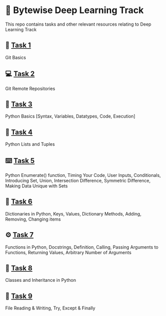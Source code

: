 # :rocket: Bytewise Deep Learning Track 

This repo contains tasks and other relevant resources relating to Deep Learning Track

## :memo: [Task 1](https://github.com/afk-Legacy/Deep-Learning-BWF-Abdul-Rahman/tree/main/Task-1-Git-Basics)
Git Basics

## :computer: [Task 2](https://github.com/afk-Legacy/Deep-Learning-BWF-Abdul-Rahman/tree/main/Task-2-Git-Remote-Repos)
Git Remote Repositories 

## :snake: [Task 3](https://github.com/afk-Legacy/Deep-Learning-BWF-Abdul-Rahman/tree/main/Task-3-Python-Basics-Syntax-Variables-Datatypes-Code-Execution)
Python Basics [Syntax, Variables, Datatypes, Code, Execution]

## :bookmark_tabs: [Task 4](https://github.com/afk-Legacy/Deep-Learning-BWF-Abdul-Rahman/tree/main/Task-4-List-Tuples-Code-Styling)
Python Lists and Tuples

## :keyboard: [Task 5](https://github.com/afk-Legacy/Deep-Learning-BWF-Abdul-Rahman/tree/main/Task-5-Input-Conditionals-Enumerate-Set)
Python Enumerate() function, Timing Your Code, User Inputs, Conditionals, Introducing Set, Union, Intersection Difference, Symmetric Difference, Making Data Unique with Sets

## :closed_book: [Task 6](https://github.com/afk-Legacy/Deep-Learning-BWF-Abdul-Rahman/tree/main/Task-6-Dictionaries)
Dictionaries in Python, Keys, Values, Dictionary Methods, Adding, Removing, Changing items

## :gear: [Task 7](https://github.com/afk-Legacy/Deep-Learning-BWF-Abdul-Rahman/tree/main/Task-7-Functions-Docstring-Calling-Definiton-DRY_Principle)
Functions in Python, Docstrings, Definition, Calling, Passing Arguments to Functions, Returning Values, Arbitrary Number of Arguments

## :diamond_shape_with_a_dot_inside: [Task 8](https://github.com/afk-Legacy/Deep-Learning-BWF-Abdul-Rahman/tree/main/Task-8-Classes-Inheritance)
Classes and Inheritance in Python

## :file_folder: [Task 9](https://github.com/afk-Legacy/Deep-Learning-BWF-Abdul-Rahman/tree/main/Task-9-Files-Handling-Exception-Handling)
File Reading & Writing, Try, Except & Finally
